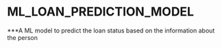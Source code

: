 # ML_LOAN_PREDICTION_MODEL
***A ML model to predict the loan status based on the information about the person
